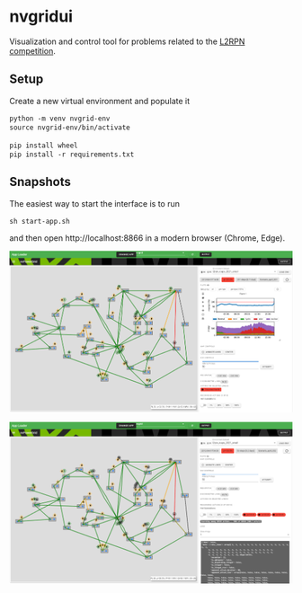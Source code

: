 # nvgridui

Visualization and control tool for problems related to the [L2RPN competition](https://l2rpn.chalearn.org/).

## Setup

Create a new virtual environment and populate it

```
python -m venv nvgrid-env
source nvgrid-env/bin/activate

pip install wheel
pip install -r requirements.txt
```

## Snapshots

The easiest way to start the interface is to run

```
sh start-app.sh
```

and then open http://localhost:8866 in a modern browser (Chrome, Edge).

![L2RPN'21 Grid](docs/nvgridui-snapshot-01.png "L2RPN'21 Grid")

![L2RPN'21 Grid](docs/nvgridui-snapshot-02.png "L2RPN'21 Grid: Recommender Computing")
